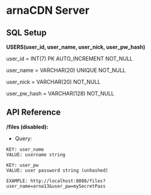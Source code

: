 # arnaCDN Server

## SQL Setup
**USERS(user_id, user_name, user_nick, user_pw_hash)**

user_id = INT(7) PK AUTO_INCREMENT NOT_NULL

user_name = VARCHAR(20) UNIQUE NOT_NULL

user_nick = VARCHAR(20) NOT_NULL

user_pw_hash = VARCHAR(128) NOT_NULL

## API Reference
**/files (disabled):**
  - Query:
```
KEY: user_name
VALUE: username string 

KEY: user_pw
VALUE: user password string (unhashed)

EXAMPLE: http://localhost:8080/files?user_name=arna13&user_pw=mySecretPass
```

